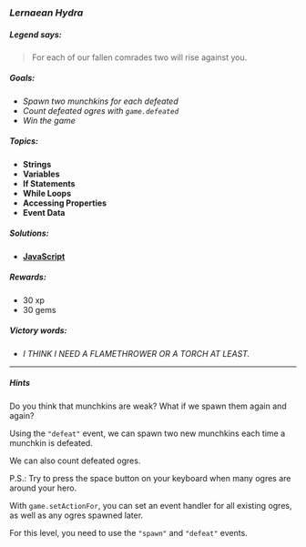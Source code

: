 ### _Lernaean Hydra_

##### _Legend says:_
> For each of our fallen comrades two will rise against you.

##### _Goals:_
+ _Spawn two munchkins for each defeated_
+ _Count defeated ogres with `game.defeated`_
+ _Win the game_

##### _Topics:_
+ **Strings**
+ **Variables**
+ **If Statements**
+ **While Loops**
+ **Accessing Properties**
+ **Event Data**

##### _Solutions:_
+ **[JavaScript](lernaeanHydra.js)**

##### _Rewards:_
+ 30 xp
+ 30 gems

##### _Victory words:_
+ _I THINK I NEED A FLAMETHROWER OR A TORCH AT LEAST._

___

##### _Hints_

Do you think that munchkins are weak? What if we spawn them again and again?

Using the `"defeat"` event, we can spawn two new munchkins each time a munchkin is defeated.

We can also count defeated ogres.

P.S.: Try to press the space button on your keyboard when many ogres are around your hero.

With `game.setActionFor`, you can set an event handler for all existing ogres, as well as any ogres spawned later.

For this level, you need to use the `"spawn"` and `"defeat"` events.
